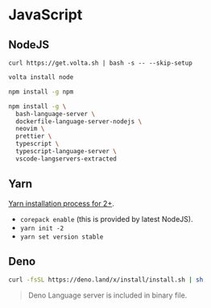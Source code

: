 # JavaScript

## NodeJS

```bas
curl https://get.volta.sh | bash -s -- --skip-setup
```

```bash
volta install node
```

```bash
npm install -g npm
```

```bash
npm install -g \
  bash-language-server \
  dockerfile-language-server-nodejs \
  neovim \
  prettier \
  typescript \
  typescript-language-server \
  vscode-langservers-extracted
```

## Yarn

[Yarn installation process for 2+](https://yarnpkg.com/getting-started/install).

- `corepack enable` (this is provided by latest NodeJS).
- `yarn init -2`
- `yarn set version stable`

## Deno

```bash
curl -fsSL https://deno.land/x/install/install.sh | sh
```

> Deno Language server is included in binary file.
